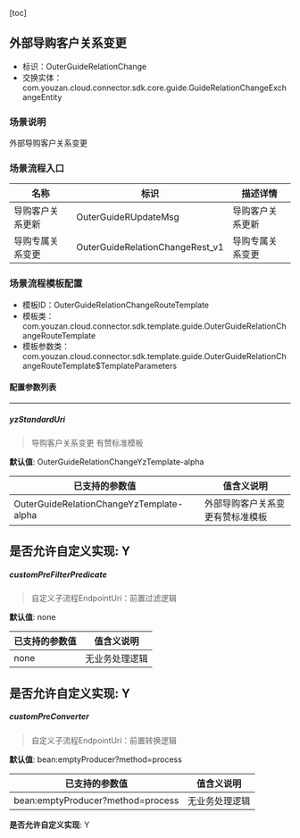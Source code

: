 [toc]

## 外部导购客户关系变更
- 标识：OuterGuideRelationChange
- 交换实体：com.youzan.cloud.connector.sdk.core.guide.GuideRelationChangeExchangeEntity
### 场景说明
外部导购客户关系变更
### 场景流程入口

名称 | 标识 | 描述详情
---|---|---
导购客户关系更新 | OuterGuideRUpdateMsg | 导购客户关系更新
导购专属关系变更 | OuterGuideRelationChangeRest_v1 | 导购专属关系变更

### 场景流程模板配置
- 模板ID：OuterGuideRelationChangeRouteTemplate
- 模板类：com.youzan.cloud.connector.sdk.template.guide.OuterGuideRelationChangeRouteTemplate
- 模板参数类：com.youzan.cloud.connector.sdk.template.guide.OuterGuideRelationChangeRouteTemplate$TemplateParameters

#### 配置参数列表

---
##### yzStandardUri
> 导购客户关系变更 有赞标准模板

**默认值**: OuterGuideRelationChangeYzTemplate-alpha

已支持的参数值 | 值含义说明
---|---
OuterGuideRelationChangeYzTemplate-alpha | 外部导购客户关系变更有赞标准模板

**是否允许自定义实现**: Y
---
##### customPreFilterPredicate
> 自定义子流程EndpointUri：前置过滤逻辑

**默认值**: none

已支持的参数值 | 值含义说明
---|---
none | 无业务处理逻辑

**是否允许自定义实现**: Y
---
##### customPreConverter
> 自定义子流程EndpointUri：前置转换逻辑

**默认值**: bean:emptyProducer?method=process

已支持的参数值 | 值含义说明
---|---
bean:emptyProducer?method=process | 无业务处理逻辑

**是否允许自定义实现**: Y

